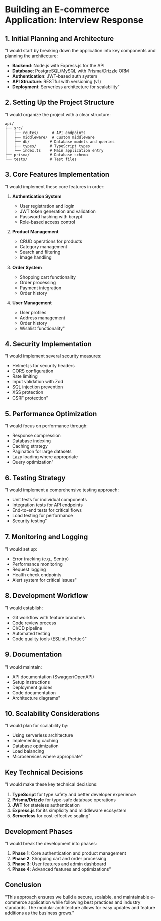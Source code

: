 # Building an E-commerce Application: Interview Response

## 1. Initial Planning and Architecture
"I would start by breaking down the application into key components and planning the architecture:

- **Backend**: Node.js with Express.js for the API
- **Database**: PostgreSQL/MySQL with Prisma/Drizzle ORM
- **Authentication**: JWT-based auth system
- **API Structure**: RESTful with versioning (v1)
- **Deployment**: Serverless architecture for scalability"

## 2. Setting Up the Project Structure
"I would organize the project with a clear structure:

```
api/
├── src/
│   ├── routes/      # API endpoints
│   ├── middleware/  # Custom middleware
│   ├── db/         # Database models and queries
│   ├── types/      # TypeScript types
│   └── index.ts    # Main application entry
├── prisma/         # Database schema
└── tests/          # Test files
```

## 3. Core Features Implementation
"I would implement these core features in order:

1. **Authentication System**
   - User registration and login
   - JWT token generation and validation
   - Password hashing with bcrypt
   - Role-based access control

2. **Product Management**
   - CRUD operations for products
   - Category management
   - Search and filtering
   - Image handling

3. **Order System**
   - Shopping cart functionality
   - Order processing
   - Payment integration
   - Order history

4. **User Management**
   - User profiles
   - Address management
   - Order history
   - Wishlist functionality"

## 4. Security Implementation
"I would implement several security measures:

- Helmet.js for security headers
- CORS configuration
- Rate limiting
- Input validation with Zod
- SQL injection prevention
- XSS protection
- CSRF protection"

## 5. Performance Optimization
"I would focus on performance through:

- Response compression
- Database indexing
- Caching strategy
- Pagination for large datasets
- Lazy loading where appropriate
- Query optimization"

## 6. Testing Strategy
"I would implement a comprehensive testing approach:

- Unit tests for individual components
- Integration tests for API endpoints
- End-to-end tests for critical flows
- Load testing for performance
- Security testing"

## 7. Monitoring and Logging
"I would set up:

- Error tracking (e.g., Sentry)
- Performance monitoring
- Request logging
- Health check endpoints
- Alert system for critical issues"

## 8. Development Workflow
"I would establish:

- Git workflow with feature branches
- Code review process
- CI/CD pipeline
- Automated testing
- Code quality tools (ESLint, Prettier)"

## 9. Documentation
"I would maintain:

- API documentation (Swagger/OpenAPI)
- Setup instructions
- Deployment guides
- Code documentation
- Architecture diagrams"

## 10. Scalability Considerations
"I would plan for scalability by:

- Using serverless architecture
- Implementing caching
- Database optimization
- Load balancing
- Microservices where appropriate"

## Key Technical Decisions
"I would make these key technical decisions:

1. **TypeScript** for type safety and better developer experience
2. **Prisma/Drizzle** for type-safe database operations
3. **JWT** for stateless authentication
4. **Express.js** for its simplicity and middleware ecosystem
5. **Serverless** for cost-effective scaling"

## Development Phases
"I would break the development into phases:

1. **Phase 1**: Core authentication and product management
2. **Phase 2**: Shopping cart and order processing
3. **Phase 3**: User features and admin dashboard
4. **Phase 4**: Advanced features and optimizations"

## Conclusion
"This approach ensures we build a secure, scalable, and maintainable e-commerce application while following best practices and industry standards. The modular architecture allows for easy updates and feature additions as the business grows." 